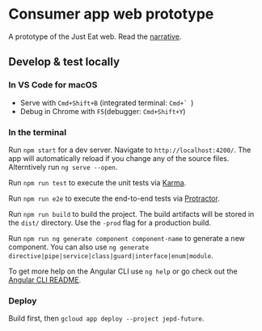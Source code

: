 # Consumer app web prototype

A prototype of the Just Eat web. Read the [narrative](https://goo.gl/TPobJD).

## Develop & test locally

### In VS Code for macOS

* Serve with `Cmd+Shift+B` (integrated terminal: ``Cmd+` ``)
* Debug in Chrome with `F5`(debugger: `Cmd+Shift+Y`)

### In the terminal

Run `npm start` for a dev server. Navigate to `http://localhost:4200/`. The app will automatically reload if you change any of the source files. Alterntively run `ng serve --open`.

Run `npm run test` to execute the unit tests via [Karma](https://karma-runner.github.io).

Run `npm run e2e` to execute the end-to-end tests via [Protractor](http://www.protractortest.org/).

Run `npm run build` to build the project. The build artifacts will be stored in the `dist/` directory. Use the `-prod` flag for a production build.

Run `npm run ng generate component component-name` to generate a new component. You can also use `ng generate directive|pipe|service|class|guard|interface|enum|module`.

To get more help on the Angular CLI use `ng help` or go check out the [Angular CLI README](https://github.com/angular/angular-cli/blob/master/README.md).

### Deploy

Build first, then `gcloud app deploy --project jepd-future`.
